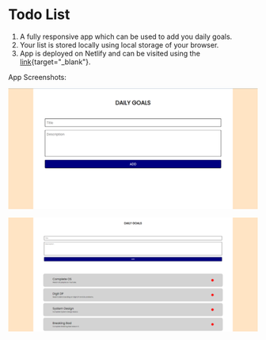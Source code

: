 # Todo List

1. A fully responsive app which can be used to add you daily goals.
2. Your list is stored locally using local storage of your browser.
3. App is deployed on Netlify and can be visited using the [link](https://your-daily-goals.netlify.app/){target="_blank"}.

App Screenshots:

![Error](./image.png)

![Error](./image-1.png)